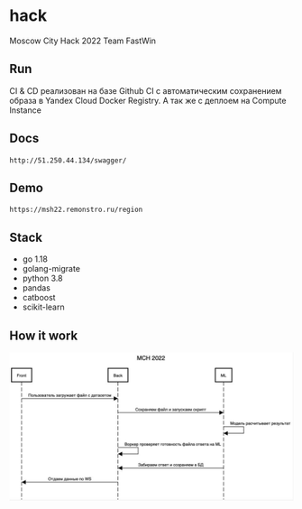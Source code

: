 # hack
Moscow City Hack 2022
Team FastWin

## Run 
CI & CD реализован на базе Github CI с автоматическим сохранением образа в Yandex Cloud Docker Registry. А так же с деплоем на Compute Instance

## Docs
  ```
  http://51.250.44.134/swagger/
  ```

## Demo
  ```
  https://msh22.remonstro.ru/region
  ```

## Stack
- go 1.18
- golang-migrate
- python 3.8
- pandas
- catboost
- scikit-learn

## How it work
![image](howitwork.jpeg)
